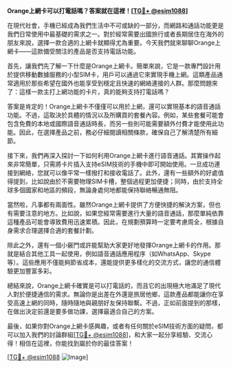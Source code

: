 **Orange上網卡可以打電話嗎？答案就在這裡！[[TG💪+ @esim1088](https://t.me/s/esim1088)]**

在現代社會，手機已經成為我們生活中不可或缺的一部分，而網路和通話功能更是我們日常使用中最基礎的需求之一。對於經常需要出國旅行或者長期居住在海外的朋友來說，選擇一款合適的上網卡就顯得尤為重要。今天我們就來聊聊Orange上網卡——這款備受關注的產品是否支持電話功能。

首先，讓我們先了解一下什麼是Orange上網卡。簡單來說，它是一款專門設計用於提供移動數據服務的小型SIM卡，用戶可以通過它來實現手機上網。這類產品通常適用於那些希望在國外也能享受到穩定且快速的網絡連接的人群。那麼問題來了：這樣一款主打上網功能的卡片，真的能夠支持打電話嗎？

答案是肯定的！Orange上網卡不僅僅可以用於上網，還可以實現基本的語音通話功能。不過，這取決於具體的情況以及所購買的套餐內容。例如，某些套餐可能會包含免費的本地或國際語音通話時長，而另一些則可能需要額外付費才能使用此功能。因此，在選擇產品之前，務必仔細閱讀相關條款，確保自己了解清楚所有細節。

接下來，我們再深入探討一下如何利用Orange上網卡進行語音通話。其實操作起來非常簡單，只需將卡片插入支持eSIM技術的手機中即可開始使用。一旦成功連接到網絡，您就可以像平常一樣撥打和接收電話了。此外，還有一些額外的好處值得提到，比如說由於不需要物理SIM卡槽，整個過程更加便捷；同時，由於支持全球多個國家和地區的頻段，無論身處何地都能保持聯絡暢通無阻。

當然啦，凡事都有兩面性。雖然Orange上網卡提供了方便快捷的解決方案，但也有需要注意的地方。比如說，如果您經常需要進行大量的語音通話，那麼單純依靠這種產品可能會導致費用迅速累積。因此，在規劃預算時一定要考慮周全，根據自身需求合理選擇合適的套餐計劃。

除此之外，還有一個小竅門或許能幫助大家更好地發揮Orange上網卡的作用。那就是結合其他工具一起使用，例如語音通話應用程序（如WhatsApp、Skype等）。這些應用不僅能夠節省成本，還能提供更多樣化的交流方式，讓您的通信體驗更加豐富多彩。

總結來說，Orange上網卡確實是可以打電話的，而且它的出現極大地滿足了現代人對於便捷通信的需求。無論你是出差在外還是旅居他鄉，這款產品都能讓你在享受高速上網的同時，隨時隨地與親朋好友保持聯繫。不過，正如前面提到的那樣，在做出決定前還是要多做功課，選擇最適合自己的方案。

最後，如果你對Orange上網卡感興趣，或者有任何關於eSIM技術方面的疑問，都可以加入我們的討論群組[[TG💪+ @esim1088](https://t.me/s/esim1088)]，和大家一起分享經驗、交流心得！相信在這裡，你能找到屬於你的最佳答案！

[[TG💪+ @esim1088](https://t.me/s/esim1088) ![Image](https://i.postimg.cc/4NQfJmqS/Snipaste-2025-05-13-00-14-12.png)]